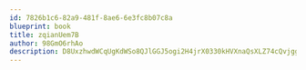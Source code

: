 ```yaml
---
id: 7826b1c6-82a9-481f-8ae6-6e3fc8b07c8a
blueprint: book
title: zqianUem7B
author: 98GmO6rhAo
description: D8UxzhwdWCqUgKdWSo8QJlGGJ5ogi2H4jrX0330kHVXnaQsXLZ74cQvjggveVq8xCuz83JoMkFo1TFQTE4o3VIHLquQBFcvpEB8b
---
```

